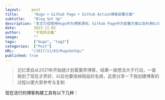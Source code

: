 ```yaml
---
layout:     post 
title:       "Hugo + Github Page + Github Action博客部署方案"
subtitle:    "Blog Set Up"
description: "本文介绍使用Hugo作为博客源码，Github Page作为部署方案以及利用Github Action配置CI/CD"
date:        2023-11-02
author:      "不知所云集"
image:       ""
tags:        ["Hugo", "tag2"]
categories:  ["Post"]
URL:        "/2017/11/03/HugoSetUp/"
published: true
---
```


>记忆里自从2021年开始就计划着要弄博客，结果一直想法大于行动，一直拖到了现在才弄好，以后也要改掉拖延的毛病，这里分享一下我创建博客的过程以便大家参考与复制

<!--more-->
现在流行的博客构建工具有以下几种：
